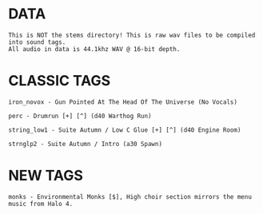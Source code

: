 # DATA

	This is NOT the stems directory! This is raw wav files to be compiled into sound tags.
	All audio in data is 44.1khz WAV @ 16-bit depth.

# CLASSIC TAGS
	iron_novox - Gun Pointed At The Head Of The Universe (No Vocals)

	perc - Drumrun [+] [^] (d40 Warthog Run)

	string_low1 - Suite Autumn / Low C Glue [+] [^] (d40 Engine Room)

	strnglp2 - Suite Autumn / Intro (a30 Spawn)

# NEW TAGS
	monks - Environmental Monks [$], High choir section mirrors the menu music from Halo 4.